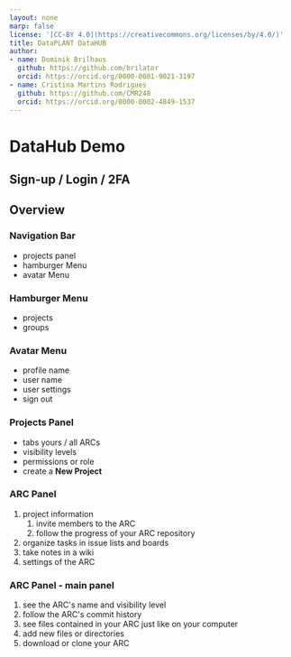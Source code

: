 ```yaml
---
layout: none
marp: false
license: '[CC-BY 4.0](https://creativecommons.org/licenses/by/4.0/)'
title: DataPLANT DataHUB
author:
- name: Dominik Brilhaus
  github: https://github.com/brilator
  orcid: https://orcid.org/0000-0001-9021-3197
- name: Cristina Martins Rodrigues
  github: https://github.com/CMR248
  orcid: https://orcid.org/0000-0002-4849-1537
---
```



# DataHub Demo

## Sign-up / Login / 2FA


## Overview

### Navigation Bar

- projects panel
- hamburger Menu
- avatar Menu

### Hamburger Menu

- projects
- groups

### Avatar Menu

- profile name
- user name
- user settings
- sign out

### Projects Panel

- tabs yours / all ARCs
- visibility levels
- permissions or role
- create a **New Project**

### ARC Panel

1. project information
   1. invite members to the ARC
   2. follow the progress of your ARC repository
2. organize tasks in issue lists and boards
3. take notes in a wiki
4. settings of the ARC

### ARC Panel - main panel

1. see the ARC's name and visibility level
2. follow the ARC's commit history
3. see files contained in your ARC just like on your computer
4. add new files or directories
5. download or clone your ARC

